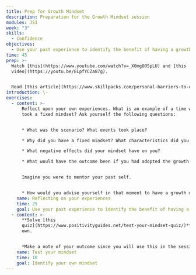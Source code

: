 ```yaml
---
title: Prep for Growth Mindset
description: Preparation for the Growth Mindset session
modules: JS1
week: "3"
skills:
  - Confidence
objectives:
  - Use your past experience to identify the benefit of having a growth mindset
time: 45
prep: >-
  Watch [this](https://www.youtube.com/watch?v=_X0mgOOSpLU) and [this
  video](https://youtu.be/ELpfYCZa87g). 


  Read [this article](https://www.skillpacks.com/personal-barriers-to-change/).
introduction: \-
exercises:
  - content: >-
      Reflect upon your own experiences. What is an example of a time when you
      took a fixed mindset? Ask yourself the following questions:


      * What was the scenario? What events took place? 

      * Why did you have a fixed mindset? What characteristics did you display?

      * What negative effects did your mindset have on you?

      * What would have the outcome been if you had adopted the growth mindset? What benefits would you have experienced?


      Imagine you were to mentor your past self. 


      * How would you advise yourself in that moment to have a growth mindset? Make bullet points as detailed as possible
    name: Reflecting on your experiences
    time: 25
    goal: Use your past experience to identify the benefit of having a growth mindset
  - content: >-
      **Solve [this
      quiz](https://www.positivityguides.net/test-your-mindset-quiz/)** on your
      own. 


      *Make a note of your outcome since you will use this in the session.*
    name: Test your mindset
    time: 10
    goal: Identify your own mindset
---
```

